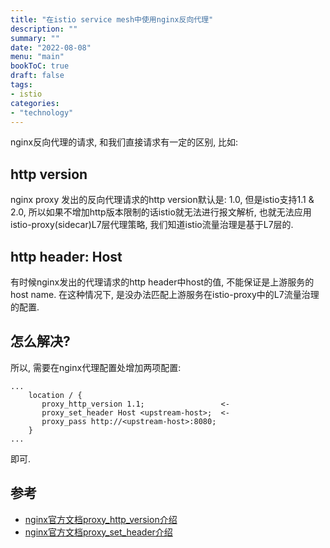 ```yaml
---
title: "在istio service mesh中使用nginx反向代理"
description: ""
summary: ""
date: "2022-08-08"
menu: "main"
bookToC: true
draft: false
tags:
- istio
categories:
- "technology"
---
```


nginx反向代理的请求, 和我们直接请求有一定的区别, 比如:

## http version

nginx proxy 发出的反向代理请求的http version默认是: 1.0, 但是istio支持1.1 & 2.0, 所以如果不增加http版本限制的话istio就无法进行报文解析, 也就无法应用istio-proxy(sidecar)L7层代理策略, 我们知道istio流量治理是基于L7层的.

## http header: Host

有时候nginx发出的代理请求的http header中host的值, 不能保证是上游服务的host name. 在这种情况下, 是没办法匹配上游服务在istio-proxy中的L7流量治理的配置.

## 怎么解决?

所以, 需要在nginx代理配置处增加两项配置:

```nginx
...
    location / {
       proxy_http_version 1.1;                 <-
       proxy_set_header Host <upstream-host>;  <-
       proxy_pass http://<upstream-host>:8080;
    }
...
```

即可.

## 参考

- [nginx官方文档proxy_http_version介绍](http://nginx.org/en/docs/http/ngx_http_proxy_module.html#proxy_http_version)
- [nginx官方文档proxy_set_header介绍](http://nginx.org/en/docs/http/ngx_http_proxy_module.html#proxy_set_header)
